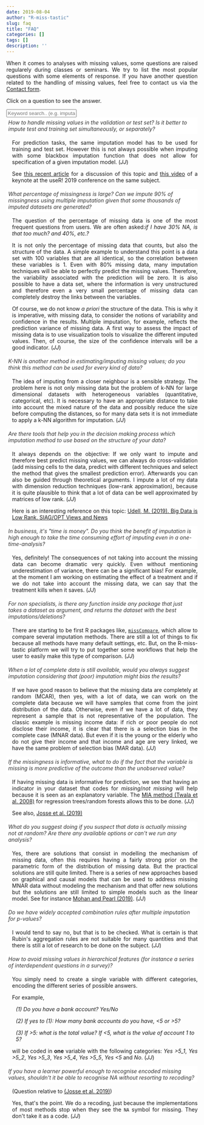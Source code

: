 ```yaml
---
date: 2019-08-04
author: "R-miss-tastic"
slug: faq
title: "FAQ"
categories: []
tags: []
description: ''
---
```




<p align="justify">When it comes to analyses with missing values, some questions are raised regularely during classes or seminars. We try to list the most popular questions with some elements of response. If you have another question related to the handling of missing values, feel free to contact us via the <a href="/contact/">Contact form</a>.</p>


<!--more-->

<p align="justify">Click on a question to see the answer.</p>


<div class="container card-group">
  <input class="form-control" id="accordion_search_bar" onkeyup="filterFunction()" type="text" placeholder="Keyword search.. (e.g. imputation)">
  </br>
  <div id="accordion" aria-multiselectable="true">
    <div class="card mb-2" id="faq01_container">
      <div class="card-header bg-light text-dark" role="tab" id="h_faq01" data-toggle="collapse" data-parent="#accordion" href="#faq01" aria-expanded="false" aria-controls="faq01">
        <i>How to handle missing values in the validation or test set? Is it better to impute test and training set simultaneously, or separately?</i>
      </div>
      <div id="faq01" class="collapse" role="tabpanel" aria-labelledby="faq01" data-parent="#accordion">
        <div class="card-body">
          <p align="justify" style="margin-left:15px;">For prediction tasks, the same imputation model has to be used for training and test set. However this is not always possible when imputing with some blackbox imputation function that does not allow for specification of a given imputation model. (<i>JJ</i>)</p>
          <p align="justify" style="margin-left:15px;">See <a href="https://arxiv.org/abs/1902.06931" target="_blank">this recent article</a> for a discussion of this topic and <a href="https://www.youtube.com/watch?v=z8IuuDe5oXs&t=19s" target="_blank">this video</a> of a keynote at the useR! 2019 conference on the same subject.</p>
        </div>
      </div>
    </div>
    <div class="card mb-2" id="faq02_container">
      <div class="card-header bg-light text-dark" role="tab" id="h_faq02" data-toggle="collapse" data-parent="#accordion" href="#faq02" aria-expanded="false" aria-controls="faq02">
        <i>What percentage of missingness is large? Can we impute 90% of missingness using multiple imputation given that some thousands of imputed datasets are generated?</i>
      </div>
      <div id="faq02" class="collapse" role="tabpanel" aria-labelledby="faq02" data-parent="#accordion">
        <div class="card-body">
          <p align="justify" style="margin-left:15px;">The question of the percentage of missing data is one of the most frequent questions from users. We are often asked:<i>if I have 30% NA, is that too much? and 40%, etc.?</i></p>
          <p align="justify" style="margin-left:15px;">It is not only the percentage of missing data that counts, but also the structure of the data. A simple example to understand this point is a data set with 100 variables that are all identical, so the correlation between these variables is 1. Even with 80% missing data, many imputation techniques will be able to perfectly predict the missing values. Therefore, the variability associated with the prediction will be zero. It is also possible to have a data set, where the information is very unstructured and therefore even a very small percentage of missing data can completely destroy the links between the variables.</p>
          <p align="justify" style="margin-left:15px;">Of course, we do not know <i>a priori</i> the structure of the data. This is why it is imperative, with missing data, to consider the notions of variability and confidence in the results. Multiple imputation, for example, reflects the prediction variance of missing data. A first way to assess the impact of missing data is to use visualization tools to visualize the different imputed values. Then, of course, the size of the confidence intervals will be a good indicator. (<i>JJ</i>)</p>
        </div>
      </div>
    </div>
    <div class="card mb-2" id="faq03_container">
      <div class="card-header bg-light text-dark" role="tab" id="h_faq03" data-toggle="collapse" data-parent="#accordion" href="#faq03" aria-expanded="false" aria-controls="faq03">
        <i>K-NN is another method in estimating/imputing missing values; do you think this method can be used for every kind of data?</i>
      </div>
      <div id="faq03" class="collapse" role="tabpanel" aria-labelledby="faq03" data-parent="#accordion">
        <div class="card-body">
          <p align="justify" style="margin-left:15px;">The idea of imputing from a closer neighbour is a sensible strategy. The problem here is not only missing data but the problem of k-NN for large dimensional datasets with heterogeneous variables (quantitative, categorical, etc). It is necessary to have an appropriate distance to take into account the mixed nature of the data and possibly reduce the size before computing the distances, so for many data sets it is not immediate to apply a k-NN algorithm for imputation. (<i>JJ</i>)</p>
        </div>
      </div>
    </div>
    <div class="card mb-2" id="faq04_container">
      <div class="card-header bg-light text-dark" role="tab" id="h_faq04" data-toggle="collapse" data-parent="#accordion" href="#faq04" aria-expanded="false" aria-controls="faq04">
        <i>Are there tools that help you in the decision making process which imputation method to use based on the structure of your data?</i>
      </div>
      <div id="faq04" class="collapse" role="tabpanel" aria-labelledby="faq04" data-parent="#accordion">
        <div class="card-body">
          <p align="justify" style="margin-left:15px;">It always depends on the objective: If we only want to impute and therefore best predict missing values, we can always do cross-validation (add missing cells to the data, predict with different techniques and select the method that gives the smallest prediction error). Afterwards you can also be guided through theoretical arguments. I impute a lot of my data with dimension reduction techniques (low-rank approximation), because it is quite plausible to think that a lot of data can be well approximated by matrices of low rank. (<i>JJ</i>)</p>
          <p align="justify" style="margin-left:15px;">Here is an interesting reference on this topic: <a href="http://wiki.siam.org/siag-op/images/siag-op/b/bd/ViewsAndNews-27-1.pdf" target="_blank">Udell, M. (2019). Big Data is Low Rank. SIAG/OPT Views and News</a></p>
        </div>
      </div>
    </div>
    <div class="card mb-2" id="faq05_container">
      <div class="card-header bg-light text-dark" role="tab" id="h_faq05" data-toggle="collapse" data-parent="#accordion" href="#faq05" aria-expanded="false" aria-controls="faq05">
        <i>In business, it's "time is money". Do you think the benefit of imputation is high enough to take the time consuming effort of imputing even in a one-time-analysis?</i>
      </div>
      <div id="faq05" class="collapse" role="tabpanel" aria-labelledby="faq05" data-parent="#accordion">
        <div class="card-body">
          <p align="justify" style="margin-left:15px;">Yes, definitely! The consequences of not taking into account the missing data can become dramatic very quickly. Even without mentioning underestimation of variance, there can be a significant bias! For example, at the moment I am working on estimating the effect of a treatment and if we do not take into account the missing data, we can say that the treatment kills when it saves. (<i>JJ</i>)</p>
        </div>
      </div>
    </div>
    <div class="card mb-2" id="faq06_container">
      <div class="card-header bg-light text-dark" role="tab" id="h_faq06" data-toggle="collapse" data-parent="#accordion" href="#faq06" aria-expanded="false" aria-controls="faq06">
        <i>For non specialists, is there any function inside any package that just takes a dataset as argument, and returns the dataset with the best imputations/deletions?</i>
      </div>
      <div id="faq06" class="collapse" role="tabpanel" aria-labelledby="faq06" data-parent="#accordion">
        <div class="card-body">
          <p align="justify" style="margin-left:15px;">There are starting to be first R packages like, <a href="https://cran.r-project.org/web/packages/missCompare/vignettes/misscompare.html" target="_blank"><code>missCompare</code></a>, which allow to compare several imputation methods. There are still a lot of things to fix because all methods have many default settings, etc. But, on the R-miss-tastic platform we will try to put together some workflows that help the user to easily make this type of comparison. (<i>JJ</i>)</p>
        </div>
      </div>
    </div>
    <div class="card mb-2" id="faq07_container">
      <div class="card-header bg-light text-dark" role="tab" id="h_faq07" data-toggle="collapse" data-parent="#accordion" href="#faq07" aria-expanded="false" aria-controls="faq07">
            <i>When a lot of complete data is still available, would you always suggest imputation considering that (poor) imputation might bias the results?</i>
      </div>
      <div id="faq07" class="collapse" role="tabpanel" aria-labelledby="faq07" data-parent="#accordion">
        <div class="card-body">
          <p align="justify" style="margin-left:15px;">If we have good reason to believe that the missing data are completely at random (MCAR), then yes, with a lot of data, we can work on the complete data because we will have samples that come from the joint distribution of the data. Otherwise, even if we have a lot of data, they represent a sample that is not representative of the population. The classic example is missing income data: if rich or poor people do not disclose their income, it is clear that there is a selection bias in the complete case (MNAR data). But even if it is the young or the elderly who do not give their income and that income and age are very linked, we have the same problem of selection bias (MAR data). (<i>JJ</i>)</p>
        </div>
      </div>
    </div>
    <div class="card mb-2" id="faq08_container">
      <div class="card-header bg-light text-dark" role="tab" id="h_faq08" data-toggle="collapse" data-parent="#accordion" href="#faq08" aria-expanded="false" aria-controls="faq08">
        <i>If the missingness is informative, what to do if the fact that the variable is missing is more predictive of the outcome than the unobserved value?</i>
      </div>
      <div id="faq08" class="collapse" role="tabpanel" aria-labelledby="faq08" data-parent="#accordion">
        <div class="card-body">
          <p align="justify" style="margin-left:15px;">If having missing data is informative for prediction, we see that having an indicator in your dataset that codes for <i>missing</i>/<i>not missing</i> will help because it is seen as an explanatory variable. The <a href="https://www.sciencedirect.com/science/article/abs/pii/S0167865508000305" target="_blank">MIA method (Twala et al. 2008)</a> for regression trees/random forests allows this to be done. (<i>JJ</i>)</p>
          <p align="justify" style="margin-left:15px;">See also, <a href="https://arxiv.org/pdf/1902.06931.pdf" target="_blank">Josse et al. (2019)</a></p>
        </div>
      </div>
    </div>
    <div class="card mb-2" id="faq09_container">
      <div class="card-header bg-light text-dark" role="tab" id="h_faq09" data-toggle="collapse" data-parent="#accordion" href="#faq09" aria-expanded="false" aria-controls="faq09">
        <i>What do you suggest doing if you suspect that data is actually missing not at random? Are there any available options or can't we run any analysis?</i>
      </div>
      <div id="faq09" class="collapse" role="tabpanel" aria-labelledby="faq09" data-parent="#accordion">
        <div class="card-body">
          <p align="justify" style="margin-left:15px;">Yes, there are solutions that consist in modelling the mechanism of missing data, often this requires having a fairly strong prior on the parametric form of the distribution of missing data. But the practical solutions are still quite limited. There is a series of new approaches based on graphical and causal models that can be used to address missing MNAR data without modeling the mechanism and that offer new solutions but the solutions are still limited to simple models such as the linear model. See for instance <a href="https://ftp.cs.ucla.edu/pub/stat_ser/r473-L.pdf" target="_blank">Mohan and Pearl (2019)</a>. (<i>JJ</i>)</p>
        </div>
      </div>
    </div>
    <div class="card mb-2" id="faq10_container">
      <div class="card-header bg-light text-dark" role="tab" id="h_faq10" data-toggle="collapse" data-parent="#accordion" href="#faq10" aria-expanded="false" aria-controls="faq10">
        <i>Do we have widely accepted combination rules after multiple imputation for p-values?</i>
      </div>
      <div id="faq10" class="collapse" role="tabpanel" aria-labelledby="faq10" data-parent="#accordion">
        <div class="card-body">
          <p align="justify" style="margin-left:15px;">I would tend to say no, but that is to be checked. What is certain is that Rubin's aggregation rules are not suitable for many quantities and that there is still a lot of research to be done on the subject. (<i>JJ</i>)</p>
        </div>
      </div>
    </div>
    <div class="card mb-2" id="faq11_container">
      <div class="card-header bg-light text-dark" role="tab" id="h_faq11" data-toggle="collapse" data-parent="#accordion" href="#faq11" aria-expanded="false" aria-controls="faq11">
        <i>How to avoid missing values in hierarchical features (for instance a series of interdependent questions in a survey)?</i>
      </div>
      <div id="faq11" class="collapse" role="tabpanel" aria-labelledby="faq11" data-parent="#accordion">
        <div class="card-body">
          <p align="justify" style="margin-left:15px;">You simply need to create a single variable with different categories, encoding the different series of possible answers.</p><p style="margin-left:15px;">For example, <br><p style="margin-left:25px;"><i>(1) Do you have a bank account? Yes/No</i></p><p style="margin-left:25px;"><i>(2) If yes to (1): How many bank accounts do you have, <5 or >5?</i></p><p style="margin-left:25px;"><i>(3) If >5: what is the total value? If <5, what is the value of account 1 to 5?</i></p><p align="justify" style="margin-left:15px;">will be coded in <b>one</b> variable with the following categories: <i>Yes >5_1</i>, <i>Yes >5_2</i>, <i>Yes >5_3</i>, <i>Yes >5_4</i>, <i>Yes >5_5</i>, <i>Yes <5</i> and <i>No</i>. (<i>JJ</i>)</p>
        </div>
      </div>
    </div>
    <div class="card mb-2" id="faq12_container">
      <div class="card-header bg-light text-dark" role="tab" id="h_faq12" data-toggle="collapse" data-parent="#accordion" href="#faq12" aria-expanded="false" aria-controls="faq12">
        <i>If you have a learner powerful enough to recognise encoded missing values, shouldn't it be able to recognise NA without resorting to recoding?</i>
      </div>
      <div id="faq12" class="collapse" role="tabpanel" aria-labelledby="faq12" data-parent="#accordion">
        <div class="card-body">
          <p align="justify" style="margin-left:15px;">(Question relative to <a href="https://arxiv.org/pdf/1902.06931.pdf" target="_blank">(Josse et al. 2019)</a>)</p>
          <p align="justify" style="margin-left:15px;">Yes, that's the point. We do a recoding, just because the implementations of most methods stop when they see the <code>NA</code> symbol for missing. They don't take it as a code. (<i>JJ</i>)</p>
        </div>
      </div>
    </div>
  </div>
</div>

<style>
.card>.card-header {
  bottom-margin: 50px;
}

.card>.card-header {
  color: #333;
  background-color: #fff;
  border-color: #e4e5e7;
  padding: 0;
  -webkit-user-select: none;
  -moz-user-select: none;
  -ms-user-select: none;
  user-select: none;
}
.card>.card-header {
  display: block;
  padding: 5px 5px;
}
.card>.card-body {
  padding: 10px 10px;
  margin-left: 0px;
}
.card>.card-header a:after {
  content: "";
  position: relative;
  top: 1px;
  display: inline-block;
  font-style: normal;
  font-weight: 400;
  line-height: 1;
  -webkit-font-smoothing: antialiased;
  -moz-osx-font-smoothing: grayscale;
  float: right;
  transition: transform .25s linear;
  -webkit-transition: -webkit-transform .25s linear;
}
</style>

<script>
function filterFunction() {
  var input, filter, cards, cardContainer, keep_card, card_titles,  i, j;

  input = document.getElementById("accordion_search_bar");
  filter = input.value.toUpperCase();
  cardContainer = document.getElementById("accordion");
  cards = cardContainer.getElementsByClassName("card");
  for (i = 0; i < cards.length; i++) {
    //We will switch keep_card to true if we find search text in badge or title
    keep_card = false;
    //querySelectorAll returns all elements of a.badge. querySelector returns only the first element
    card_titles = cards[i].querySelectorAll(".card-header");

    //You must loop through all card titles.
    for(j = 0; j < card_titles.length; j++) {
        if (card_titles[j].innerText.toUpperCase().indexOf(filter) > -1) {
            //Found search text, now lets switch keep_card on
            keep_card = true;
            //No need for further looping, we found the card, there we break loop
            break;
        }
    }
    if(keep_card) {
        cards[i].style.display = "";
    } else {
        cards[i].style.display = "none";
    }
  }
}
</script>
